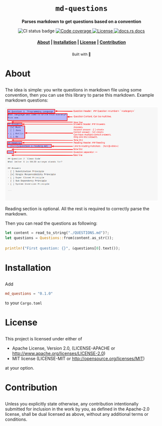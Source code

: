 <div align="center">

  <h1><code>md-questions</code></h1>

  <p>
    <strong>Parses markdown to get questions based on a convention</strong>
  </p>

  <p>
    <img src="https://github.com/devzbysiu/md-questions/workflows/CI/badge.svg" alt="CI status
    badge" />
    <a href="https://codecov.io/gh/devzbysiu/md-questions">
      <img src="https://img.shields.io/codecov/c/github/devzbysiu/md-questions?color=%2388C0D0&logoColor=%234C566A&style=flat-square&token=bfdc4b9d55534910ae48fba0b8e984d0" alt="Code coverage"/>
    </a>
    <a href="https://crates.io/crates/md-questions">
      <img src="https://img.shields.io/crates/l/md-questions?color=%2388C0D0&logoColor=%234C566A&style=flat-square" alt="License"/>
    </a>
    <a href="https://docs.rs/md-questions">
      <img src="https://img.shields.io/badge/docs-latest-blue.svg?color=%2388C0D0&logoColor=%234C566A&style=flat-square" alt="docs.rs docs" />
    </a>
  </p>

  <h4>
    <a href="#about">About</a>
    <span> | </span>
    <a href="#installation">Installation</a>
    <span> | </span>
    <a href="#license">License</a>
    <span> | </span>
    <a href="#contribution">Contribution</a>
  </h3>

  <sub>Built with 🦀</sub>
</div>

# <p id="about">About</p>

The idea is simple: you write questions in markdown file using some convention, then you can use this library to
parse this markdown. Example markdown questions:

![img](./res/images/question-structure.png)

Reading section is optional. All the rest is required to correctly parse the markdown.

Then you can read the questions as following:
```rust
let content = read_to_string("./QUESTIONS.md")?;
let questions = Questions::from(content.as_str());

println!("First question: {}", &questions[0].text());
```

# <p id="installation">Installation</p>

Add
```toml
md_questions = "0.1.0"
```
to your `Cargo.toml`

# <p id="license">License</p>

This project is licensed under either of

- Apache License, Version 2.0, (LICENSE-APACHE or http://www.apache.org/licenses/LICENSE-2.0)
- MIT license (LICENSE-MIT or http://opensource.org/licenses/MIT)

at your option.

# <p id="contribution">Contribution</p>


Unless you explicitly state otherwise, any contribution intentionally submitted for inclusion in the work by you, as defined in the Apache-2.0 license, shall be dual licensed as above, without any additional terms or conditions.
